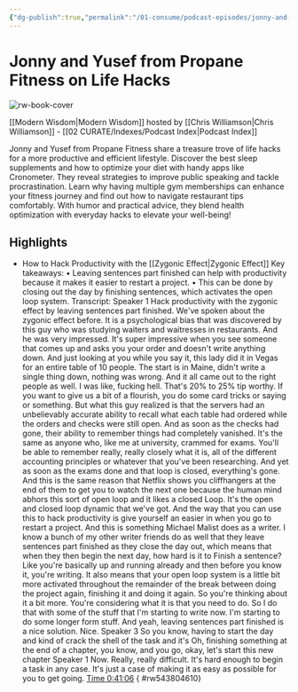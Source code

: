 ```yaml
---
{"dg-publish":true,"permalink":"/01-consume/podcast-episodes/jonny-and-yusef-from-propane-fitness-on-life-hacks/","title":"Jonny and Yusef from Propane Fitness on Life Hacks","tags":["podcasts"]}
---
```


# Jonny and Yusef from Propane Fitness on Life Hacks

![rw-book-cover](https://images.weserv.nl/?url=https%3A%2F%2Fssl-static.libsyn.com%2Fp%2Fassets%2F5%2F1%2F1%2F2%2F5112a1a9e11da1ef5f2e77a3093c12a1%2Fmodern-wisdom-podcast-artwork-2022-cfowlerdesign-1-optimized.jpg&w=300&h=300)

[[Modern Wisdom\|Modern Wisdom]] hosted by [[Chris Williamson\|Chris Williamson]] - [[02 CURATE/Indexes/Podcast Index\|Podcast Index]]

Jonny and Yusef from Propane Fitness share a treasure trove of life hacks for a more productive and efficient lifestyle. Discover the best sleep supplements and how to optimize your diet with handy apps like Cronometer. They reveal strategies to improve public speaking and tackle procrastination. Learn why having multiple gym memberships can enhance your fitness journey and find out how to navigate restaurant tips comfortably. With humor and practical advice, they blend health optimization with everyday hacks to elevate your well-being!


## Highlights
- How to Hack Productivity with the [[Zygonic Effect\|Zygonic Effect]]
  Key takeaways:
  • Leaving sentences part finished can help with productivity because it makes it easier to restart a project.
  • This can be done by closing out the day by finishing sentences, which activates the open loop system.
  Transcript:
  Speaker 1
  Hack productivity with the zygonic effect by leaving sentences part finished. We've spoken about the zygonic effect before. It is a psychological bias that was discovered by this guy who was studying waiters and waitresses in restaurants. And he was very impressed. It's super impressive when you see someone that comes up and asks you your order and doesn't write anything down. And just looking at you while you say it, this lady did it in Vegas for an entire table of 10 people. The start is in Maine, didn't write a single thing down, nothing was wrong. And it all came out to the right people as well. I was like, fucking hell. That's 20% to 25% tip worthy. If you want to give us a bit of a flourish, you do some card tricks or saying or something. But what this guy realized is that the servers had an unbelievably accurate ability to recall what each table had ordered while the orders and checks were still open. And as soon as the checks had gone, their ability to remember things had completely vanished. It's the same as anyone who, like me at university, crammed for exams. You'll be able to remember really, really closely what it is, all of the different accounting principles or whatever that you've been researching. And yet as soon as the exams done and that loop is closed, everything's gone. And this is the same reason that Netflix shows you cliffhangers at the end of them to get you to watch the next one because the human mind abhors this sort of open loop and it likes a closed Loop. It's the open and closed loop dynamic that we've got. And the way that you can use this to hack productivity is give yourself an easier in when you go to restart a project. And this is something Michael Malist does as a writer. I know a bunch of my other writer friends do as well that they leave sentences part finished as they close the day out, which means that when they then begin the next day, how hard is it to Finish a sentence? Like you're basically up and running already and then before you know it, you're writing. It also means that your open loop system is a little bit more activated throughout the remainder of the break between doing the project again, finishing it and doing it again. So you're thinking about it a bit more. You're considering what it is that you need to do. So I do that with some of the stuff that I'm starting to write now. I'm starting to do some longer form stuff. And yeah, leaving sentences part finished is a nice solution. Nice.
  Speaker 3
  So you know, having to start the day and kind of crack the shell of the task and it's Oh, finishing something at the end of a chapter, you know, and you go, okay, let's start this new chapter
  Speaker 1
  Now. Really, really difficult. It's hard enough to begin a task in any case. It's just a case of making it as easy as possible for you to get going. [Time 0:41:06](https://readwise.io/open/543804610)
{ #rw543804610}


